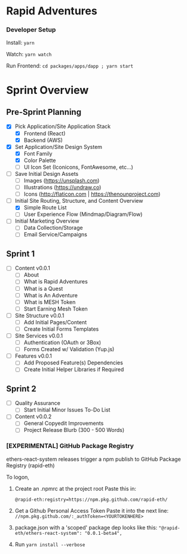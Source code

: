 # Rapid Adventures

### Developer Setup

Install: `yarn`

Watch: `yarn watch`

Run Frontend: `cd packages/apps/dapp ; yarn start`

# Sprint Overview

## Pre-Sprint Planning

- [x] Pick Application/Site Application Stack
  - [x] Frontend (React)
  - [x] Backend (AWS)
- [x] Set Application/Site Design System
  - [x] Font Family
  - [x] Color Palette
  - [ ] UI Icon Set (Iconicons, FontAwesome, etc...)
- [ ] Save Initial Design Assets
  - [ ] Images (https://unsplash.com)
  - [ ] Illustrations (https://undraw.co)
  - [ ] Icons (http://flaticon.com | https://thenounproject.com)
- [ ] Initial Site Routing, Structure, and Content Overview
  - [x] Simple Route List
  - [ ] User Experience Flow (Mindmap/Diagram/Flow)
- [ ] Initial Marketing Overview
  - [ ] Data Collection/Storage
  - [ ] Email Service/Campaigns

## Sprint 1

- [ ] Content v0.0.1
  - [ ] About
  - [ ] What is Rapid Adventures
  - [ ] What is a Quest
  - [ ] What is An Adventure
  - [ ] What is MESH Token
  - [ ] Start Earning Mesh Token
- [ ] Site Structure v0.0.1
  - [ ] Add Initial Pages/Content
  - [ ] Create Initial Forms Templates
- [ ] Site Services v0.0.1
  - [ ] Authentication (OAuth or 3Box)
  - [ ] Forms Created w/ Validation (Yup.js)
- [ ] Features v0.0.1
  - [ ] Add Proposed Feature(s) Dependencies
  - [ ] Create Initial Helper Libraries if Required

## Sprint 2

- [ ] Quality Assurance
  - [ ] Start Initial Minor Issues To-Do List
- [ ] Content v0.0.2
  - [ ] General Copyedit Improvements
  - [ ] Project Release Blurb (300 - 500 Words)

### [EXPERIMENTAL] GitHub Package Registry

ethers-react-system releases trigger a npm publish to GitHub Package Registry (rapid-eth)

To logon,
1. Create an .npmrc at the project root
  Paste this in:

    `@rapid-eth:registry=https://npm.pkg.github.com/rapid-eth/`
2. Get a Github Personal Access Token
  Paste it into the next line:
    `//npm.pkg.github.com/:_authToken=<YOURTOKENHERE>`

3. package.json with a 'scoped' package dep looks like this:
    `"@rapid-eth/ethers-react-system": "0.0.1-beta4",`

4. Run `yarn install --verbose `